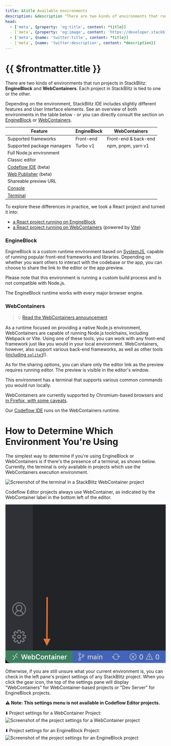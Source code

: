 ```yaml
---
title: &title Available environments
description: &description "There are two kinds of environments that run projects in StackBlitz: EngineBlock and WebContainers. Each project in StackBlitz is tied to one or the other."
head:
  - ['meta', {property: 'og:title', content: *title}] 
  - ['meta', {property: 'og:image', content: 'https://developer.stackblitz.com/img/og/available-environments.png'}]
  - ['meta', {name: 'twitter:title', content: *title}]
  - ['meta', {name: 'twitter:description', content: *description}]
---
```


<script setup lang="ts">
  import SupportIcon from '@theme/components/SupportIcon.vue';
</script>

# {{ $frontmatter.title }}

There are two kinds of environments that run projects in StackBlitz: **EngineBlock** and **WebContainers**. Each project in StackBlitz is tied to one or the other.

Depending on the environment, StackBlitz IDE includes slightly different features and User Interface elements. See an overview of both environments in the table below - or you can directly consult the section on [EngineBlock](#engineblock) or [WebContainers](#webcontainers).

| Feature | EngineBlock | WebContainers |
| --- | --- | --- |
| Supported frameworks | <SupportIcon value="star-half" label="" /> Front-end | <SupportIcon value="star" label="" /> Front-end & back-end |
| Supported package managers | <SupportIcon value="star-half" label="" /> Turbo v1 | <SupportIcon value="star" label="" /> npm, pnpm, yarn v1 |
| Full Node.js environment | <SupportIcon value="no" label="Not available" /> | <SupportIcon value="yes" label="Available" /> |
| Classic editor | <SupportIcon value="yes" label="Available" /> | <SupportIcon value="yes" label="Available" /> |
| [Codeflow IDE](/codeflow/working-in-codeflow-ide) (beta) | <SupportIcon value="no" label="Not available" /> | <SupportIcon value="yes" label="Available" /> |
| [Web Publisher](/codeflow/content-updates-with-web-publisher) (beta) | <SupportIcon value="no" label="Not available" /> | <SupportIcon value="yes" label="Available" /> |
| Shareable preview URL | <SupportIcon value="yes" label="Available" /> | <SupportIcon value="no" label="Not available" /> |
| [Console](/guides/user-guide/ide-whats-on-your-screen#console) | <SupportIcon value="yes" label="Available" /> | <SupportIcon value="no" label="Not available" /> |
| [Terminal](/guides/user-guide/ide-whats-on-your-screen#terminal) | <SupportIcon value="no" label="Not available" /> | <SupportIcon value="yes" label="Available" /> |

To explore these differences in practice, we took a React project and turned it into:

- [a React project running on EngineBlock](https://stackblitz.com/fork/react)
- [a React project running on WebContainers](https://vite.new/react) (powered by [Vite](https://vitejs.dev/))

### EngineBlock

EngineBlock is a custom runtime environment based on [SystemJS](https://github.com/systemjs/systemjs#systemjs), capable of running popular front-end frameworks and libraries. Depending on whether you want others to interact with the codebase or the app, you can choose to share the link to the editor or the app preview.

Please note that this environment is running a custom build process and is not compatible with Node.js.

The EngineBlock runtime works with every major browser engine.

### WebContainers

> 💡 [Read the WebContainers announcement](https://blog.stackblitz.com/posts/webcontainers-are-now-supported-on-firefox/)

As a runtime focused on providing a native Node.js environment, WebContainers are capable of running Node.js toolchains, including Webpack or Vite. Using one of these tools, you can work with any front-end framework just like you would in your local environment. WebContainers, however, also support various back-end frameworks, as well as other tools ([including `sqlite3`](https://blog.stackblitz.com/posts/introducing-sqlite3-webcontainers-support/)!).

As for the sharing options, you can share only the editor link as the preview requires running editor. The preview is visible in the editor's window.

This environment has a terminal that supports various common commands you would run locally.

WebContainers are currently supported by Chromium-based browsers and [in Firefox, with some caveats](/platform/webcontainers/browser-support).

Our [Codeflow IDE](/codeflow/what-is-codeflow) runs on the WebContainers runtime.

# How to Determine Which Environment You're Using

The simplest way to determine if you're using EngineBlock or WebContainers is if there's the presence of a terminal, as shown below. Currently, the terminal is only available in projects which use the WebContainers execution environment.

![Screenshot of the terminal in a StackBlitz WebContainer project](./assets/stackblitz_terminal.png)

Codeflow Editor projects always use WebContainer, as indicated by the WebContainer label in the bottom left of the editor.

![Screenshot of bottom left of the Codeflow Editor with an orange arrow pointing to the 'WebContainer' text](./assets/codeflow_webcontainerbar.png)

Otherwise, if you are still unsure what your current environment is, you can check in the left pane's project settings of any StackBlitz project. When you click the gear icon, the top of the settings pane will display "WebContainers" for WebContainer-based projects or "Dev Server" for EngineBlock projects. 

**⚠️ Note: This settings menu is not available in Codeflow Editor projects.**

⬇️ Project settings for a WebContainer Project: 
![Screenshot of the project settings for a WebContainer project](./assets/webcontainer_settings.png)

⬇️ Project settings for an EngineBlock Project:
![Screenshot of the project settings for an EngineBlock project](./assets/engineblock_settings_devserver.png)

